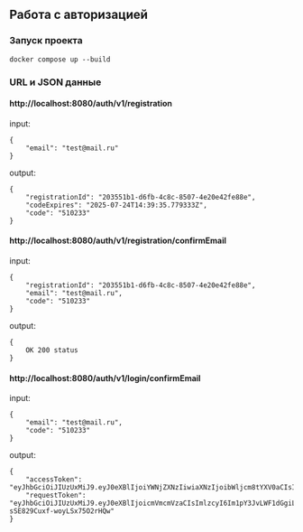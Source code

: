 
## Работа с авторизацией

### Запуск проекта
```
docker compose up --build
```

### URL и JSON данные
#### http://localhost:8080/auth/v1/registration

input:
```
{
    "email": "test@mail.ru"
}
```

output:
```
{
    "registrationId": "203551b1-d6fb-4c8c-8507-4e20e42fe88e",
    "codeExpires": "2025-07-24T14:39:35.779333Z",
    "code": "510233"
}
```

#### http://localhost:8080/auth/v1/registration/confirmEmail

input:
```
{
    "registrationId": "203551b1-d6fb-4c8c-8507-4e20e42fe88e",
    "email": "test@mail.ru",
    "code": "510233"
}
```

output:
```
{
    OK 200 status
}
```

#### http://localhost:8080/auth/v1/login/confirmEmail

input:
```
{
    "email": "test@mail.ru",
    "code": "510233"
}
```

output:
```
{
    "accessToken": "eyJhbGciOiJIUzUxMiJ9.eyJ0eXBlIjoiYWNjZXNzIiwiaXNzIjoibWljcm8tYXV0aCIsImlhdCI6MTc1MzM2NzkxMywiZXhwIjoxNzUzMzY4MjEzfQ.cfEY1YxFdvJr8hQ8yY0qD5L9nCpELI4bWqMGBYNxhlPBCH55zKoW6Pp5EhYDnZJO5BUDgPu00PdG_pEpIGWaEQ",
    "requestToken": "eyJhbGciOiJIUzUxMiJ9.eyJ0eXBlIjoicmVmcmVzaCIsImlzcyI6Im1pY3JvLWF1dGgiLCJpYXQiOjE3NTMzNjc5MTMsImV4cCI6MTc1Mzc5OTkxM30.I58NRlcAg0WiSOKTbV7s73AgRT9kGLDUt62GbJHGU9mkzn1BW7PwXjmxEHSn-sSE829Cuxf-woyLSx75O2rHQw"
}
```


